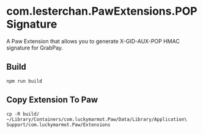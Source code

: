 # com.lesterchan.PawExtensions.POPSignature
A Paw Extension that allows you to generate X-GID-AUX-POP HMAC signature for GrabPay.

## Build
```
npm run build
```

## Copy Extension To Paw
```
cp -R build/ ~/Library/Containers/com.luckymarmot.Paw/Data/Library/Application\ Support/com.luckymarmot.Paw/Extensions
```